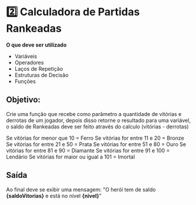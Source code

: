 # 2️⃣ Calculadora de Partidas Rankeadas

**O que deve ser utilizado**

- Variáveis
- Operadores
- Laços de Repetição
- Estruturas de Decisão
- Funções

## Objetivo:
Crie uma função que recebe como parâmetro a quantidade de vitórias e derrotas de um jogador, depois disso retorne o resultado para uma variável, o saldo de Rankeadas deve ser feito através do calculo (vitórias - derrotas)

Se vitórias for menor que 10 = Ferro
Se vitórias for entre 11 e 20 = Bronze
Se vitórias for entre 21 e 50 = Prata
Se vitórias for entre 51 e 80 = Ouro
Se vitórias for entre 81 e 90 = Diamante
Se vitórias for entre 91 e 100 = Lendário
Se vitórias for maior ou igual a 101 = Imortal

## Saída 

Ao final deve se exibir uma mensagem: 
"O herói tem de saldo **{saldoVitorias}** e está no nível **{nivel}**"